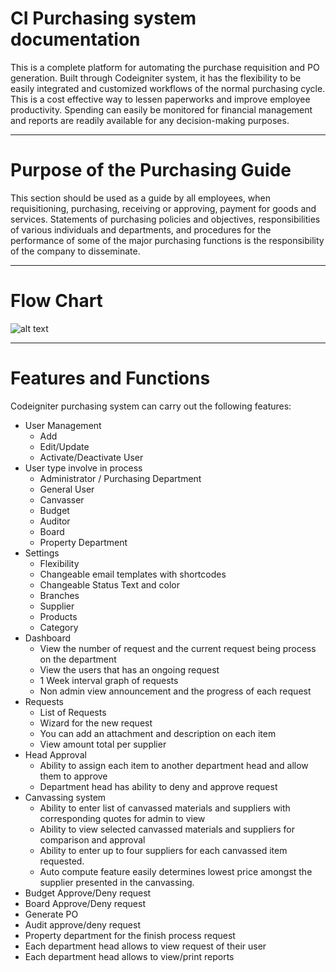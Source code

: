 # CI Purchasing system documentation

This is a complete platform for automating the purchase requisition and PO generation. Built through Codeigniter system, it has the flexibility to be easily integrated and customized workflows of the normal purchasing cycle.  This is a cost effective way to lessen paperworks and improve employee productivity. Spending can easily be monitored  for financial management and reports are readily available for any decision-making purposes.

---
# Purpose of the Purchasing Guide
This section should be used as a guide by all employees, when requisitioning, purchasing, receiving or approving, payment for goods and services. Statements of purchasing policies and objectives, responsibilities of various individuals and departments, and procedures for the performance of some of the major purchasing functions is the responsibility of the company to disseminate.

---
# Flow Chart


![alt text](http://34.201.93.231/docs/purchasing/assets/images/CI%20Purchasing%20process%20flow%20chart.png)

---
# Features and Functions

Codeigniter purchasing system can carry out the following features:

- User Management
	- Add
	- Edit/Update
	- Activate/Deactivate User
- User type involve in process
	- Administrator / Purchasing Department
	- General User
	- Canvasser
	- Budget
	- Auditor
	- Board
	- Property Department
- Settings
	- Flexibility
	- Changeable email templates with shortcodes
	- Changeable Status Text and color
	- Branches
	- Supplier
	- Products
	- Category
- Dashboard
	- View the number of request and the current request being process on the department
	- View the users that has an ongoing request
	- 1 Week interval graph of requests
	- Non admin view announcement and the progress of each request
- Requests
	- List of Requests
	- Wizard for the new request
	- You can add an attachment and description on each item
	- View amount total per supplier
- Head Approval
	- Ability to assign each item to another department head and allow them to approve
	- Department head has ability to deny and approve request
- Canvassing system
	- Ability to enter list of canvassed materials and suppliers with corresponding quotes for admin to view
	- Ability to view selected canvassed materials and suppliers for comparison and approval
	- Ability to enter up to four suppliers for each canvassed item requested.
	- Auto compute feature easily determines lowest price amongst the supplier presented in the canvassing.
- Budget Approve/Deny request
- Board Approve/Deny request
- Generate PO
- Audit approve/deny request
- Property department for the finish process request
- Each department head allows to view request of their user
- Each department head allows to view/print reports